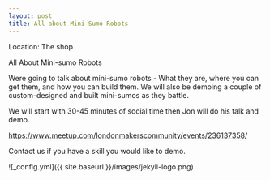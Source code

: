 ```yaml
---
layout: post
title: All about Mini Sumo Robots
---
```


Location: The shop

All About Mini-sumo Robots

Were going to talk about mini-sumo robots - What they are, where you can get them, and how you can build them. We will also be demoing a couple of custom-designed and built mini-sumos as they battle.

We will start with 30-45 minutes of social time then Jon will do his talk and demo.

https://www.meetup.com/londonmakerscommunity/events/236137358/

Contact us if you have a skill you would like to demo.

![_config.yml]({{ site.baseurl }}/images/jekyll-logo.png)

